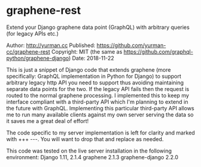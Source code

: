 # graphene-rest
Extend your Django graphene data point (GraphQL) with arbitrary queries (for legacy APIs etc.)

Author:    http://yurman.cc
Published: https://github.com/yurman-cc/graphene-rest
Copyright: MIT (the same as https://github.com/graphql-python/graphene-django)
Date:      2018-11-22

This is just a snippet of Django code that extends graphene (more specifically: GraphQL implementation
in Python for Django) to support arbitrary legacy http API you need to support thus avoiding maintaining
separate data points for the two. If the legacy API fails then the request is routed to the normal graphene
processing. I implemented this to keep my interface compliant with a third-party API which I'm planning
to extend in the future with GraphQL. Implementing this particular third-party API allows me to run many
available clients against my own server serving the data so it saves me a great deal of effort!

The code specific to my server implementation is left for clarity and marked with +++ ---. You will want
 to drop that and replace as needed.

This code was tested on the live server installation in the following environment:
Django 1.11, 2.1.4
graphene 2.1.3
graphene-django 2.2.0

